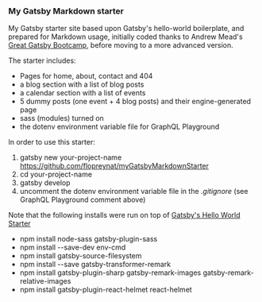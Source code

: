 ### My Gatsby Markdown starter

My Gatsby starter site based upon Gatsby's hello-world boilerplate, and prepared for Markdown usage, initially coded thanks to Andrew Mead's [Great Gatsby Bootcamp](https://www.youtube.com/watch?v=8t0vNu2fCCM), before moving to a more advanced version.

The starter includes:
- Pages for home, about, contact and 404
- a blog section with a list of blog posts
- a calendar section with a list of events
- 5 dummy posts (one event + 4 blog posts) and their engine-generated page
- sass (modules) turned on
- the dotenv environment variable file for GraphQL Playground

In order to use this starter:

1. gatsby new your-project-name https://github.com/flopreynat/myGatsbyMarkdownStarter
2. cd your-project-name
3. gatsby develop
4. uncomment the dotenv environment variable file in the _.gitignore_ (see GraphQL Playground comment above)

Note that the following installs were run on top of [Gatsby's Hello World Starter](https://github.com/gatsbyjs/gatsby-starter-hello-world)
- npm install node-sass gatsby-plugin-sass
- npm install --save-dev env-cmd
- npm install gatsby-source-filesystem
- npm install --save gatsby-transformer-remark
- npm install gatsby-plugin-sharp gatsby-remark-images gatsby-remark-relative-images
- npm install gatsby-plugin-react-helmet react-helmet